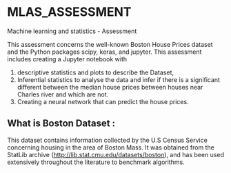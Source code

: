 # MLAS_ASSESSMENT
Machine learning and statistics - Assessment


This assessment concerns the well-known Boston House Prices dataset and the Python packages scipy, keras, and jupyter. 
This assessment includes creating a Jupyter notebook with 
1)	descriptive statistics and plots to describe the Dataset, 
2)	Inferential statistics to analyse the data and infer if there is a significant different between the median house prices between houses near Charles river and which are not.
3) Creating a neural network that can predict the house prices.

## What is Boston Dataset :

This dataset contains information collected by the U.S Census Service concerning housing in the area of Boston Mass. It was obtained from the StatLib archive (http://lib.stat.cmu.edu/datasets/boston), and has been used extensively throughout the literature to benchmark algorithms.
